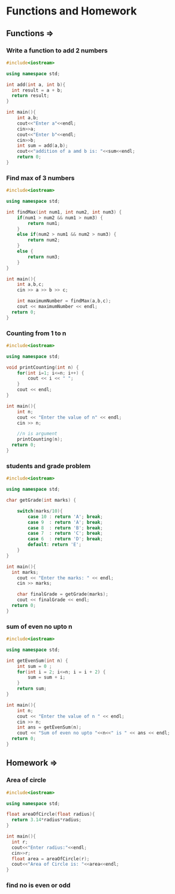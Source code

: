 # Functions and Homework

## Functions =>

### Write a function to add 2 numbers

```cpp
#include<iostream>

using namespace std;

int add(int a, int b){
  int result = a + b;
  return result;
}

int main(){
    int a,b;
    cout<<"Enter a"<<endl;
    cin>>a;
    cout<<"Enter b"<<endl;
    cin>>b;
    int sum = add(a,b);
    cout<<"addition of a amd b is: "<<sum<<endl;
    return 0;
}
```

### Find max of 3 numbers

```cpp
#include<iostream>

using namespace std;

int findMax(int num1, int num2, int num3) {
	if(num1 > num2 && num1 > num3) {
		return num1;
	}
	else if(num2 > num1 && num2 > num3) {
		return num2;
	}
	else {
		return num3;
	}
}

int main(){
	int a,b,c;
	cin >> a >> b >> c;

	int maximumNumber = findMax(a,b,c);
	cout << maximumNumber << endl;
  return 0;
}
```

### Counting from 1 to n

```cpp
#include<iostream>

using namespace std;

void printCounting(int n) {
	for(int i=1; i<=n; i++) {
		cout << i << " ";
	}
	cout << endl;
}

int main(){
	int n;
	cout << "Enter the value of n" << endl;
	cin >> n;

	//n is argument
	printCounting(n);
  return 0;
}
```

### students and grade problem

```cpp
#include<iostream>

using namespace std;

char getGrade(int marks) {

	switch(marks/10){
		case 10 : return 'A'; break;
		case 9  : return 'A'; break;
		case 8  : return 'B'; break;
		case 7  : return 'C'; break;
		case 6  : return 'D'; break;
		default: return 'E';
	}
}

int main(){
  int marks;
	cout << "Enter the marks: " << endl;
	cin >> marks;

	char finalGrade = getGrade(marks);
	cout << finalGrade << endl;
  return 0;
}
```

### sum of even no upto n

```cpp
#include<iostream>

using namespace std;

int getEvenSum(int n) {
	int sum = 0 ;
	for(int i = 2; i<=n; i = i + 2) {
		sum = sum + i;
	}
	return sum;
}

int main(){
	int n;
	cout << "Enter the value of n " << endl;
	cin >> n;
	int ans = getEvenSum(n);
	cout << "Sum of even no upto "<<n<<" is " << ans << endl;
  return 0;
}
```

## Homework =>

### Area of circle

```cpp
#include<iostream>

using namespace std;

float areaOfCircle(float radius){
  return 3.14*radius*radius;
}

int main(){
  int r;
  cout<<"Enter radius:"<<endl;
  cin>>r;
  float area = areaOfCircle(r);
  cout<<"Area of Circle is: "<<area<<endl;
}
```

### find no is even or odd

```cpp

```
